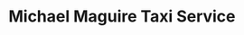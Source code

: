 ---
title: "Michael Maguire Taxi Service"
address: "4, Castlebalfour Drive, Lisnaskea, Enniskillen, Co. Fermanagh BT92 0GA"
tel: "028 6772 1621"
county: "Fermanagh"
category: "Taxi Services"
type: "Content"
lat: "54.2484"
lng: "-7.44234"
---